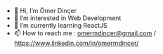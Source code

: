 - 👋 Hi, I’m Ömer Dinçer
- 👀 I’m interested in Web Development
- 🌱 I’m currently learning ReactJS
- 📫 How to reach me : omermdincer@gmail.com / https://www.linkedin.com/in/omermdincer/

<!---
om3rmdinc3r/om3rmdinc3r is a ✨ special ✨ repository because its `README.md` (this file) appears on your GitHub profile.
You can click the Preview link to take a look at your changes.
--->
